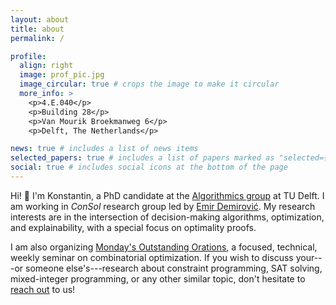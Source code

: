 ```yaml
---
layout: about
title: about
permalink: /

profile:
  align: right
  image: prof_pic.jpg
  image_circular: true # crops the image to make it circular
  more_info: >
    <p>4.E.040</p>
    <p>Building 28</p>
    <p>Van Mourik Broekmanweg 6</p>
    <p>Delft, The Netherlands</p>

news: true # includes a list of news items
selected_papers: true # includes a list of papers marked as "selected={true}"
social: true # includes social icons at the bottom of the page
---
```


Hi! 👋 I'm Konstantin, a PhD candidate at the [Algorithmics group](https://www.tudelft.nl/ewi/over-de-faculteit/afdelingen/software-technology/algorithmics/people) at TU Delft.
I am working in *ConSol* research group led by [Emir Demirović](https://emirde.github.io/).
My research interests are in the intersection of decision-making algorithms, optimization, and explainability, with a special focus on optimality proofs.

I am also organizing [Monday's Outstanding Orations](https://m-o-o.org), a focused, technical, weekly seminar on combinatorial optimization. If you wish to discuss
your---or someone else's---research about constraint programming, SAT solving, mixed-integer programming, or any other similar topic,
don't hesitate to [reach out](https://forms.gle/kQy7pNfingDq5wQ48) to us!
